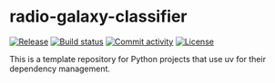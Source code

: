 # radio-galaxy-classifier

[![Release](https://img.shields.io/github/v/release/mirsazzathossain/radio-galaxy-classifier)](https://img.shields.io/github/v/release/mirsazzathossain/radio-galaxy-classifier)
[![Build status](https://img.shields.io/github/actions/workflow/status/mirsazzathossain/radio-galaxy-classifier/ci.yml?branch=main)](https://github.com/mirsazzathossain/radio-galaxy-classifier/actions/workflows/ci.yml?query=branch%3Amain)
[![Commit activity](https://img.shields.io/github/commit-activity/m/mirsazzathossain/radio-galaxy-classifier)](https://img.shields.io/github/commit-activity/m/mirsazzathossain/radio-galaxy-classifier)
[![License](https://img.shields.io/github/license/mirsazzathossain/radio-galaxy-classifier)](https://img.shields.io/github/license/mirsazzathossain/radio-galaxy-classifier)

This is a template repository for Python projects that use uv for their dependency management.
